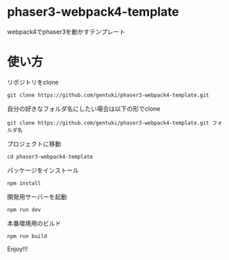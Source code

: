# phaser3-webpack4-template
webpack4でphaser3を動かすテンプレート

# 使い方
リポジトリをclone

```terminal
git clone https://github.com/gentuki/phaser3-webpack4-template.git 
```

自分の好きなフォルダ名にしたい場合は以下の形でclone

```terminal
git clone https://github.com/gentuki/phaser3-webpack4-template.git フォルダ名
```

プロジェクトに移動

```terminal
cd phaser3-webpack4-template 
```

パッケージをインストール

```terminal
npm install
```

開発用サーバーを起動

```terminal
npm run dev
```

本番環境用のビルド

```terminal
npm run build
```

Enjoy!!!
